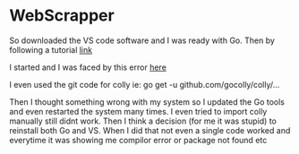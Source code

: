# WebScrapper

So downloaded the VS code software and I was ready with Go. Then by following a tutorial [link](https://www.youtube.com/watch?v=3KsE7zMm-AI&t=1160s)

I started and I was faced by this error [here](Scrappererror.png)

I even used the git code for colly ie: go get -u github.com/gocolly/colly/...

Then I thought something wrong with my system so I updated the Go tools and even restarted the system many times.
 I even tried to import colly manually still didnt work.
 Then I think a decision (for me it was stupid) to reinstall both Go and VS.
 When I did that not even a single code worked and everytime it was showing me compilor error or package not found etc
 
